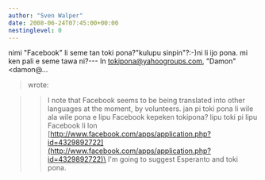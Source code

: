 ```yaml
---
author: "Sven Walper"
date: 2008-06-24T07:45:00+00:00
nestinglevel: 0
---
```

nimi "Facebook" li seme tan toki pona?"kulupu sinpin"?:-)ni li ijo pona. mi ken pali e seme tawa ni?---
 In [tokipona@yahoogroups.com](mailto://tokipona@yahoogroups.com), "Damon" <damon@...
> wrote:

>> I note that Facebook seems to be being translated into other languages
> at the moment, by volunteers.
>> jan pi toki pona li wile ala wile pona e lipu Facebook kepeken tokipona?
>> lipu toki pi lipu Facebook li lon
> [http://www.facebook.com/apps/application.php?id=4329892722](http://www.facebook.com/apps/application.php?id=4329892722)\
>> I'm going to suggest Esperanto and toki pona.
>